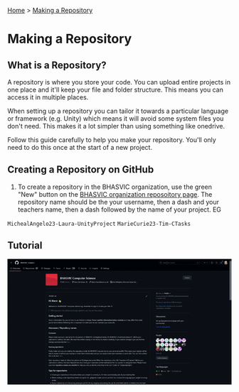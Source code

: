 [Home](https://github.com/BHASVIC-CompSci/.github/blob/main/profile/README.md) > [Making a Repository](makingRepo.md)

# Making a Repository

## What is a Repository?
A repository is where you store your code. You can upload entire projects in one place and it'll keep your file and folder structure. This means you can access it in multiple places.

When setting up a repository you can tailor it towards a particular language or framework (e.g. Unity) which means it will avoid some system files you don't need. This makes it a lot simpler than using something like onedrive.

Follow this guide carefully to help you make your repository. You'll only need to do this once at the start of a new project.

## Creating a Repository on GitHub

1. To create a repository in the BHASVIC organization, use the green "New" button on the [BHASVIC organization reposoitory page](https://github.com/orgs/BHASVIC-CompSci/repositories). The repository name should be the your username, then a dash and your teachers name, then a dash followed by the name of your project. EG
    
`MichealAngelo23-Laura-UnityProject`
`MarieCurie23-Tim-CTasks`

## Tutorial

![Making a repository](../Media/makingRepo.gif)